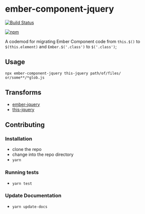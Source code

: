 # ember-component-jquery

[![Build Status](https://travis-ci.org/patocallaghan/ember-component-jquery.svg?branch=master)](https://travis-ci.org/patocallaghan/ember-component-jquery)

[![npm](https://img.shields.io/npm/v/ember-component-jquery.svg?label=npm)](https://www.npmjs.com/package/ember-component-jquery)


A codemod for migrating Ember Component code from `this.$()` to `$(this.element)` and `Ember.$('.class')` to `$('.class')`;

## Usage

```
npx ember-component-jquery this-jquery path/of/files/ or/some**/*glob.js
```

## Transforms

<!--TRANSFORMS_START-->
* [ember-jquery](transforms/ember-jquery/README.md)
* [this-jquery](transforms/this-jquery/README.md)
<!--TRANSFORMS_END-->

## Contributing

### Installation

* clone the repo
* change into the repo directory
* `yarn`

### Running tests

* `yarn test`

### Update Documentation

* `yarn update-docs`